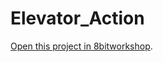 Elevator_Action
=====

[Open this project in 8bitworkshop](http://8bitworkshop.com/redir.html?platform=nes&githubURL=https%3A%2F%2Fgithub.com%2FEvenball-8bit%2FElevator_Action&file=Elevator_Action.s).
